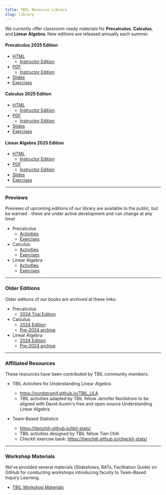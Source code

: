 ```yaml
---
title: TBIL Resource Library
slug: library
---
```


We currently offer classroom-ready materials for **Precalculus**, **Calculus**, and
**Linear Algebra**. New editions are released annually each summer.

#### Precalculus 2025 Edition

- [HTML](https://library.tbil.org/2025/precalculus/)
    - [Instructor Edition](https://library.tbil.org/2025/precalculus/instructor/)
- [PDF](https://library.tbil.org/2025/precalculus/print/TBIL-Precalculus.pdf)
    - [Instructor Edition](https://library.tbil.org/2025/precalculus/print/TBIL-Precalculus-Instructor.pdf)
- [Slides](https://library.tbil.org/2025/precalculus/print/TBIL-Precalculus-Slides.pdf)
- [Exercises](https://library.tbil.org/2025/precalculus/exercises/)

#### Calculus 2025 Edition

- [HTML](https://library.tbil.org/2025/calculus/)
    - [Instructor Edition](https://library.tbil.org/2025/calculus/instructor/)
- [PDF](https://library.tbil.org/2025/calculus/print/TBIL-Calculus.pdf)
    - [Instructor Edition](https://library.tbil.org/2025/calculus/print/TBIL-Calculus-Instructor.pdf)
- [Slides](https://library.tbil.org/2025/calculus/print/TBIL-Calculus-Slides.pdf)
- [Exercises](https://library.tbil.org/2025/calculus/exercises/)

#### Linear Algebra 2025 Edition

- [HTML](https://library.tbil.org/2025/linear-algebra/)
    - [Instructor Edition](https://library.tbil.org/2025/linear-algebra/instructor/)
- [PDF](https://library.tbil.org/2025/linear-algebra/print/TBIL-Linear-Algebra.pdf)
    - [Instructor Edition](https://library.tbil.org/2025/linear-algebra/print/TBIL-Linear-Algebra-Instructor.pdf)
- [Slides](https://library.tbil.org/2025/linear-algebra/print/TBIL-Linear-Algebra-Slides.pdf)
- [Exercises](https://library.tbil.org/2025/linear-algebra/exercises/)

---

### Previews

Previews of upcoming editions of our library are available to the public,
but be warned - these are under active development and can change at any time!

- Precalculus
    - [Activities](../preview/precalculus/)
    - [Exercises](../preview/precalculus/exercises/)
- Calculus
    - [Activities](../preview/calculus/)
    - [Exercises](../preview/calculus/exercises/)
- Linear Algebra
    - [Activities](../preview/linear-algebra/)
    - [Exercises](../preview/linear-algebra/exercises/)

---

### Older Editions

Older editions of our books are archived at these links:

- Precalculus
    - [2024 Trial Edition](https://library.tbil.org/2024/precalculus/)
- Calculus
    - [2024 Edition](https://library.tbil.org/2024/calculus/)
    - [Pre-2024 archive](https://teambasedinquirylearning.github.io/calculus/)
- Linear Algebra
    - [2024 Edition](https://library.tbil.org/2024/linear-algebra/)
    - [Pre-2024 archive](https://teambasedinquirylearning.github.io/linear-algebra/)

---

### Affiliated Resources

These resources have been contributed by TBIL community members.

- TBIL Activities for Understanding Linear Algebra
    - <https://nordstromjf.github.io/TBIL_ULA>
    - TBIL activities adapted by TBIL fellow Jennifer Nordstrom to be  aligned with David Austin's free and open-source Understanding Linear Algebra

- Team-Based Statistics
    - <https://tienchih.github.io/tbil-stats/>
    - TBIL activities designed by TBIL fellow Tien Chih
    - CheckIt exercise bank: <https://tienchih.github.io/checkit-stats/>

---

### Workshop Materials

We've provided several materials (Slideshows, RATs, Facilitation Guide) on GitHub
for conducting workshops introducing faculty to Team-Based Inquiry Learning.

- [TBIL Workshop Materials](https://github.com/TeamBasedInquiryLearning/library/tree/main/workshops)
